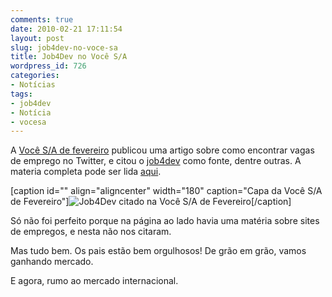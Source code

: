 ```yaml
---
comments: true
date: 2010-02-21 17:11:54
layout: post
slug: job4dev-no-voce-sa
title: Job4Dev no Você S/A
wordpress_id: 726
categories:
- Notícias
tags:
- job4dev
- Notícia
- vocesa
---
```


A [Você S/A de fevereiro](http://vocesa.abril.com.br/edicoes-impressas/140.shtml) publicou uma artigo sobre como encontrar vagas de emprego no Twitter, e citou o [job4dev](http://twitter.com/job4dev) como fonte, dentre outras. A materia completa pode ser lida [aqui](http://vocesa.abril.com.br/edicoes-impressas/140.shtml).

[caption id="" align="aligncenter" width="180" caption="Capa da Você S/A de Fevereiro"]![Job4Dev citado na Você S/A de Fevereiro](http://vocesa.abril.com.br/imagens/capas/capa-vocesa-0140-sumario.jpg)[/caption]

Só não foi perfeito porque na página ao lado havia uma matéria sobre sites de empregos, e nesta não nos citaram.

Mas tudo bem. Os pais estão bem orgulhosos! De grão em grão, vamos ganhando mercado.

E agora, rumo ao mercado internacional.

